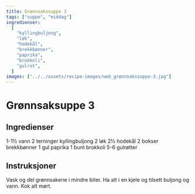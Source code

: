 ```yaml
---
title: Grønnsakssuppe 3
tags: ["suppe", "middag"]
ingredienser:
  [
    "kyllingbuljong",
    "løk",
    "hodekål",
    "brekkbønner",
    "paprika",
    "brokkoli",
    "gulrot",
  ]
images: ["../../assets/recipe-images/web_grønnsakssuppe-3.jpg"]
---
```


# Grønnsaksuppe 3

## Ingredienser

1-1½ vann
2 terninger kyllingbuljong
2 løk
2½ hodekål
2 bokser brekkbønner
1 gul paprika
1 bunt brokkoli
5-6 gulrøtter

## Instruksjoner

Vask og del grønnsakene i mindre biter. Ha alt i en kjele og tilsett buljong og vann. Kok alt mørt.
